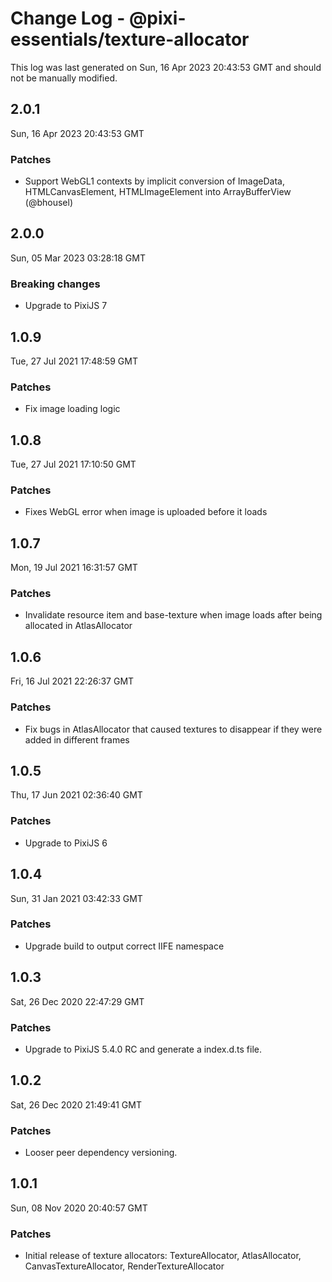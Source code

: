 # Change Log - @pixi-essentials/texture-allocator

This log was last generated on Sun, 16 Apr 2023 20:43:53 GMT and should not be manually modified.

## 2.0.1
Sun, 16 Apr 2023 20:43:53 GMT

### Patches

- Support WebGL1 contexts by implicit conversion of ImageData, HTMLCanvasElement, HTMLImageElement into ArrayBufferView (@bhousel)

## 2.0.0
Sun, 05 Mar 2023 03:28:18 GMT

### Breaking changes

- Upgrade to PixiJS 7

## 1.0.9
Tue, 27 Jul 2021 17:48:59 GMT

### Patches

- Fix image loading logic

## 1.0.8
Tue, 27 Jul 2021 17:10:50 GMT

### Patches

- Fixes WebGL error when image is uploaded before it loads

## 1.0.7
Mon, 19 Jul 2021 16:31:57 GMT

### Patches

- Invalidate resource item and base-texture when image loads after being allocated in AtlasAllocator

## 1.0.6
Fri, 16 Jul 2021 22:26:37 GMT

### Patches

- Fix bugs in AtlasAllocator that caused textures to disappear if they were added in different frames

## 1.0.5
Thu, 17 Jun 2021 02:36:40 GMT

### Patches

- Upgrade to PixiJS 6

## 1.0.4
Sun, 31 Jan 2021 03:42:33 GMT

### Patches

- Upgrade build to output correct IIFE namespace

## 1.0.3
Sat, 26 Dec 2020 22:47:29 GMT

### Patches

- Upgrade to PixiJS 5.4.0 RC and generate a index.d.ts file.

## 1.0.2
Sat, 26 Dec 2020 21:49:41 GMT

### Patches

- Looser peer dependency versioning.

## 1.0.1
Sun, 08 Nov 2020 20:40:57 GMT

### Patches

- Initial release of texture allocators: TextureAllocator, AtlasAllocator, CanvasTextureAllocator, RenderTextureAllocator

